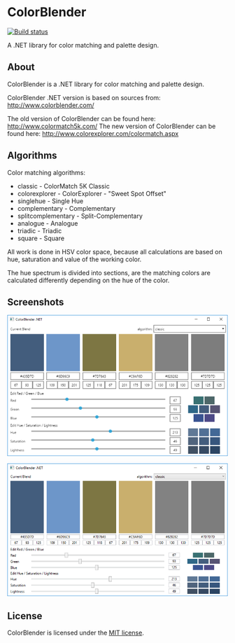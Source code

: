 # ColorBlender

[![Build status](https://ci.appveyor.com/api/projects/status/79btr6li6w4blngf/branch/master?svg=true)](https://ci.appveyor.com/project/wieslawsoltes/colorblender/branch/master)

A .NET library for color matching and palette design.

## About

ColorBlender is a .NET library for color matching and palette design.

ColorBlender .NET version is based on sources from: http://www.colorblender.com/

The old version of ColorBlender can be found here: http://www.colormatch5k.com/
The new version of ColorBlender can be found here: http://www.colorexplorer.com/colormatch.aspx

## Algorithms

Color matching algorithms:
* classic - ColorMatch 5K Classic
* colorexplorer - ColorExplorer - "Sweet Spot Offset"
* singlehue - Single Hue
* complementary - Complementary
* splitcomplementary - Split-Complementary
* analogue - Analogue
* triadic - Triadic
* square - Square

All work is done in HSV color space, because all
calculations are based on hue, saturation and value of the working color.

The hue spectrum is divided into sections, are the matching colors are
calculated differently depending on the hue of the color.

## Screenshots

![](images/avalonia.png)

![](images/wpf.png)

## License

ColorBlender is licensed under the [MIT license](LICENSE.TXT).
